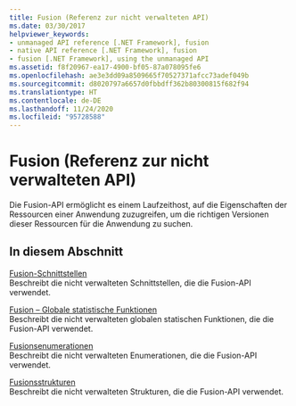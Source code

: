 ```yaml
---
title: Fusion (Referenz zur nicht verwalteten API)
ms.date: 03/30/2017
helpviewer_keywords:
- unmanaged API reference [.NET Framework], fusion
- native API reference [.NET Framework], fusion
- fusion [.NET Framework], using the unmanaged API
ms.assetid: f8f20967-ea17-4900-bf05-87a078095fe6
ms.openlocfilehash: ae3e3dd09a8509665f70527371afcc73adef049b
ms.sourcegitcommit: d8020797a6657d0fbbdff362b80300815f682f94
ms.translationtype: HT
ms.contentlocale: de-DE
ms.lasthandoff: 11/24/2020
ms.locfileid: "95728588"
---
```

# <a name="fusion-unmanaged-api-reference"></a>Fusion (Referenz zur nicht verwalteten API)

Die Fusion-API ermöglicht es einem Laufzeithost, auf die Eigenschaften der Ressourcen einer Anwendung zuzugreifen, um die richtigen Versionen dieser Ressourcen für die Anwendung zu suchen.  
  
## <a name="in-this-section"></a>In diesem Abschnitt  

 [Fusion-Schnittstellen](fusion-interfaces.md)  
 Beschreibt die nicht verwalteten Schnittstellen, die die Fusion-API verwendet.  
  
 [Fusion – Globale statistische Funktionen](fusion-global-static-functions.md)  
 Beschreibt die nicht verwalteten globalen statischen Funktionen, die die Fusion-API verwendet.  
  
 [Fusionsenumerationen](fusion-enumerations.md)  
 Beschreibt die nicht verwalteten Enumerationen, die die Fusion-API verwendet.  
  
 [Fusionsstrukturen](fusion-structures.md)  
 Beschreibt die nicht verwalteten Strukturen, die die Fusion-API verwendet.
